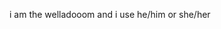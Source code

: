 i am the welladooom and i use he/him or she/her

<!---
welladooom/welladooom is a ✨ special ✨ repository because its `README.md` (this file) appears on your GitHub profile.
You can click the Preview link to take a look at your changes.
--->
